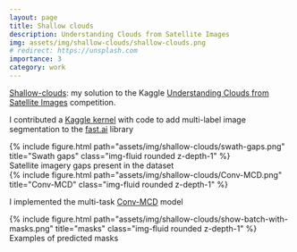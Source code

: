 ```yaml
---
layout: page
title: Shallow clouds
description: Understanding Clouds from Satellite Images
img: assets/img/shallow-clouds/shallow-clouds.png
# redirect: https://unsplash.com
importance: 3
category: work
---
```


[Shallow-clouds](https://gitlab.com/alt250/shallow-clouds): my solution to the Kaggle [Understanding Clouds from Satellite Images](https://www.kaggle.com/c/understanding_cloud_organization) competition.

I contributed a [Kaggle kernel](https://www.kaggle.com/alt250/multi-label-segmentation-using-fastai) with code to add multi-label image segmentation to the [fast.ai](https://docs.fast.ai) library

<div class="row">
    <div class="col-sm mt-3 mt-md-0">
        {% include figure.html path="assets/img/shallow-clouds/swath-gaps.png" title="Swath gaps" class="img-fluid rounded z-depth-1" %}
    </div>
</div>
<div class="caption">
    Satellite imagery gaps present in the dataset
</div>

<div class="row">
    <div class="col-sm mt-3 mt-md-0">
        {% include figure.html path="assets/img/shallow-clouds/Conv-MCD.png" title="Conv-MCD" class="img-fluid rounded z-depth-1" %}
    </div>
</div>

I implemented the multi-task [Conv-MCD](https://arxiv.org/abs/1908.05311) model

<div class="row">
    <div class="col-sm mt-3 mt-md-0">
        {% include figure.html path="assets/img/shallow-clouds/show-batch-with-masks.png" title="masks" class="img-fluid rounded z-depth-1" %}
    </div>
</div>
<div class="caption">
    Examples of predicted masks
</div>

